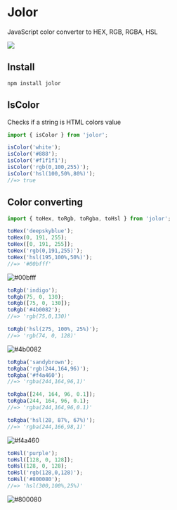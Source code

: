 # Jolor

JavaScript color converter to HEX, RGB, RGBA, HSL

<a href="https://www.npmjs.com/package/jolor">
    <img src="https://nodei.co/npm/jolor.png?mini=true">
</a>

## Install

```
npm install jolor
```

## IsColor

Checks if a string is HTML colors value

```ts
import { isColor } from 'jolor';

isColor('white');
isColor('#888');
isColor('#f1f1f1');
isColor('rgb(0,100,255)');
isColor('hsl(100,50%,80%)');
//=> true
```

## Color converting

```ts
import { toHex, toRgb, toRgba, toHsl } from 'jolor';

toHex('deepskyblue');
toHex(0, 191, 255);
toHex([0, 191, 255]);
toHex('rgb(0,191,255)');
toHex('hsl(195,100%,50%)');
//=> '#00bfff'
```

![#00bfff](https://placehold.it/30/00bfff?text=+)

```js
toRgb('indigo');
toRgb(75, 0, 130);
toRgb([75, 0, 130]);
toRgb('#4b0082');
//=> 'rgb(75,0,130)'

toRgb('hsl(275, 100%, 25%)');
//=> 'rgb(74, 0, 128)'
```

![#4b0082](https://placehold.it/30/4b0082?text=+)

```js
toRgba('sandybrown');
toRgba('rgb(244,164,96)');
toRgba('#f4a460');
//=> 'rgba(244,164,96,1)'

toRgba([244, 164, 96, 0.1]);
toRgba(244, 164, 96, 0.1);
//=> 'rgba(244,164,96,0.1)'

toRgba('hsl(28, 87%, 67%)');
//=> 'rgba(244,166,98,1)'
```

![#f4a460](https://placehold.it/30/f4a460?text=+)

```js
toHsl('purple');
toHsl([128, 0, 128]);
toHsl(128, 0, 128);
toHsl('rgb(128,0,128)');
toHsl('#800080');
//=> 'hsl(300,100%,25%)'
```

![#800080](https://placehold.it/30/800080?text=+)
